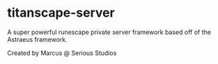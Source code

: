 # titanscape-server
A super powerful runescape private server framework based off of the Astraeus framework.

Created by Marcus @ Serious Studios
